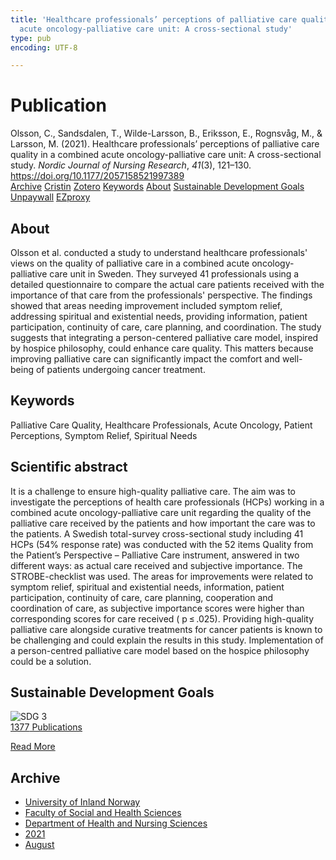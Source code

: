 ```yaml
---
title: 'Healthcare professionals’ perceptions of palliative care quality in a combined
  acute oncology-palliative care unit: A cross-sectional study'
type: pub
encoding: UTF-8

---
```

<h1>Publication</h1>
<article id="csl-bib-container-5XGXTEIL" class="csl-bib-container">
  <div class="csl-bib-body"> <div class="csl-entry">Olsson, C., Sandsdalen, T., Wilde-Larsson, B., Eriksson, E., Rognsvåg, M., &#38; Larsson, M. (2021). Healthcare professionals’ perceptions of palliative care quality in a combined acute oncology-palliative care unit: A cross-sectional study. <i>Nordic Journal of Nursing Research</i>, <i>41</i>(3), 121–130. <a href="https://doi.org/10.1177/2057158521997389">https://doi.org/10.1177/2057158521997389</a></div> </div>
  <div class="csl-bib-buttons">
    <a href="#taxonomy-article-5XGXTEIL" alt="archive" class="csl-bib-button">Archive</a>
    <a href="https://app.cristin.no/results/show.jsf?id=1928673" alt="Cristin" class="csl-bib-button">Cristin</a>
    <a href="http://zotero.org/groups/5881554/items/5XGXTEIL" alt="Zotero" class="csl-bib-button">Zotero</a>
    <a href="#keywords-article-5XGXTEIL" alt="keywords" class="csl-bib-button">Keywords</a>
    <a href="#about-article-5XGXTEIL" alt="about_pub" class="csl-bib-button">About</a>
    <a href="#sdg-article-5XGXTEIL" alt="sdg" class="csl-bib-button">Sustainable Development Goals</a>
    <a href="https://journals.sagepub.com/doi/pdf/10.1177/2057158521997389" alt="Unpaywall" class="csl-bib-button">Unpaywall</a>
    <a href="https://journals.sagepub.com/doi/pdf/10.1177/2057158521997389" alt="EZproxy" class="csl-bib-button">EZproxy</a>
  </div>
  <div id="csl-bib-meta-container-5XGXTEIL"></div>
</article>
<div id="csl-bib-meta-5XGXTEIL" class="csl-bib-meta">
  <article id="about-article-5XGXTEIL" class="about_pub-article">
    <h1>About</h1>
    Olsson et al. conducted a study to understand healthcare professionals' views on the quality of palliative care in a combined acute oncology-palliative care unit in Sweden. They surveyed 41 professionals using a detailed questionnaire to compare the actual care patients received with the importance of that care from the professionals' perspective. The findings showed that areas needing improvement included symptom relief, addressing spiritual and existential needs, providing information, patient participation, continuity of care, care planning, and coordination. The study suggests that integrating a person-centered palliative care model, inspired by hospice philosophy, could enhance care quality. This matters because improving palliative care can significantly impact the comfort and well-being of patients undergoing cancer treatment.
  </article>
  <article id="keywords-article-5XGXTEIL" class="keywords-article">
    <h1>Keywords</h1>
    Palliative Care Quality, Healthcare Professionals, Acute Oncology, Patient Perceptions, Symptom Relief, Spiritual Needs
  </article>
  <article id="abstract-article-5XGXTEIL" class="abstract-article">
    <h1>Scientific abstract</h1>
    It is a challenge to ensure high-quality palliative care. The aim was to investigate the perceptions of health care professionals (HCPs) working in a combined acute oncology-palliative care unit regarding the quality of the palliative care received by the patients and how important the care was to the patients. A Swedish total-survey cross-sectional study including 41 HCPs (54% response rate) was conducted with the 52 items Quality from the Patient’s Perspective – Palliative Care instrument, answered in two different ways: as actual care received and subjective importance. The STROBE-checklist was used. The areas for improvements were related to symptom relief, spiritual and existential needs, information, patient participation, continuity of care, care planning, cooperation and coordination of care, as subjective importance scores were higher than corresponding scores for care received ( p ≤ .025). Providing high-quality palliative care alongside curative treatments for cancer patients is known to be challenging and could explain the results in this study. Implementation of a person-centred palliative care model based on the hospice philosophy could be a solution.
  </article>
  <article id="sdg-article-5XGXTEIL" class="sdg-article">
    <h1>Sustainable Development Goals</h1>
    <div class="sdg-container"><div id="sdg3" class="sdg">
        <img src="{{< params subfolder >}}images/sdg/sdg03_en.png" class="image" alt="SDG 3">
        <div class="sdg-overlay">
          <a href="{{< params subfolder >}}en/archive/?sdg=3#archive" class="sdg-publication-count"><span>1377</span> Publications</a>
          <p><a href="https://sdgs.un.org/goals/goal3" class="sdg-read-more">Read More</a></p>
        </div>
      </div></div>
  </article>
  <article id="taxonomy-article-5XGXTEIL" class="taxonomy-article">
    <h1>Archive</h1>
    <ul>
      <li><a href="{{< params subfolder >}}en/archive/?key=3DCRN523">University of Inland Norway</a></li>
      <li><a href="{{< params subfolder >}}en/archive/?key=IDKFS3MX">Faculty of Social and Health Sciences</a></li>
      <li><a href="{{< params subfolder >}}en/archive/?key=GTV4ECMZ">Department of Health and Nursing Sciences</a></li>
      <li><a href="{{< params subfolder >}}en/archive/?key=4IUS5XY3">2021</a></li>
      <li><a href="{{< params subfolder >}}en/archive/?key=GVSG3L3W">August</a></li>
    </ul>
  </article>
</div>
